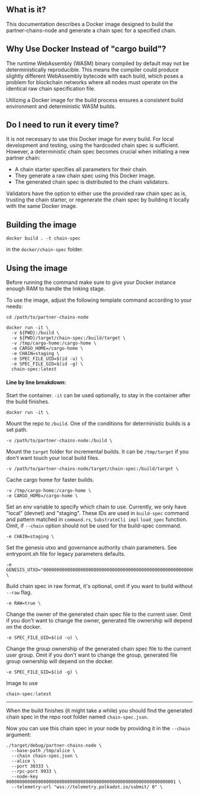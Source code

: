 ## What is it?

This documentation describes a Docker image designed to build the partner-chains-node and generate a chain spec for a specified chain.

## Why Use Docker Instead of "cargo build"?

The runtime WebAssembly (WASM) binary compiled by default may not be deterministically reproducible. This means the compiler could produce slightly different WebAssembly bytecode with each build, which poses a problem for blockchain networks where all nodes must operate on the identical raw chain specification file.

Utilizing a Docker image for the build process ensures a consistent build environment and deterministic WASM builds.

## Do I need to run it every time?

It is not necessary to use this Docker image for every build. For local development and testing, using the hardcoded chain spec is sufficient. However, a deterministic chain spec becomes crucial when initiating a new partner chain:

- A chain starter specifies all parameters for their chain.
- They generate a raw chain spec using this Docker image.
- The generated chain spec is distributed to the chain validators.

Validators have the option to either use the provided raw chain spec as is, trusting the chain starter, or regenerate the chain spec by building it locally with the same Docker image.

## Building the image

```
docker build . -t chain-spec
```
in the `docker/chain-spec` folder.

## Using the image

Before running the command make sure to give your Docker instance enough RAM to handle the linking stage.

To use the image, adjust the following template command according to your needs:

```
cd /path/to/partner-chains-node

docker run -it \
  -v ${PWD}:/build \
  -v ${PWD}/target/chain-spec:/build/target \
  -v /tmp/cargo-home:/cargo-home \
  -e CARGO_HOME=/cargo-home \
  -e CHAIN=staging \
  -e SPEC_FILE_UID=$(id -u) \
  -e SPEC_FILE_GID=$(id -g) \
  chain-spec:latest
```

#### Line by line breakdown:

Start the container. `-it` can be used optionally, to stay in the container after the build finishes.
```
docker run -it \
```

Mount the repo to `/build`. One of the conditions for deterministic builds is a set path.
```
-v /path/to/partner-chains-node:/build \
```

Mount the `target` folder for incremental builds. It can be `/tmp/target` if you don't want touch
your local build files.
```
-v /path/to/partner-chains-node/target/chain-spec:/build/target \
```

Cache cargo home for faster builds.
```
-v /tmp/cargo-home:/cargo-home \
-e CARGO_HOME=/cargo-home \
```

Set an env variable to specify which chain to use. Currently, we only have "local" (devnet) and "staging". These IDs are used in `build-spec` command and pattern matched in `command.rs`, `SubstrateCli impl` `load_spec` function.
Omit, if `--chain` option should not be used for the build-spec command.
```
-e CHAIN=staging \
```

Set the genesis utxo and governance authority chain parameters.
See entrypoint.sh file for legacy parameters defaults.
```
-e GENESIS_UTXO="0000000000000000000000000000000000000000000000000000000000000000#0" \
```

Build chain spec in raw format, it's optional, omit if you want to build without `--raw` flag.
```
-e RAW=true \
```

Change the owner of the generated chain spec file to the current user.
Omit if you don't want to change the owner, generated file ownership will depend on the docker.
```
-e SPEC_FILE_UID=$(id -u) \
```

Change the group ownership of the generated chain spec file to the current user group.
Omit if you don't want to change the group, generated file group ownership will depend on the docker.
```
-e SPEC_FILE_GID=$(id -g) \
```

Image to use
```
chain-spec:latest
```

---
When the build finishes (it might take a while) you should find the generated chain spec in the repo root folder named `chain-spec.json`.

Now you can use this chain spec in your node by providing it in the `--chain` argument:
```
./target/debug/partner-chains-node \
  --base-path /tmp/alice \
  --chain chain-spec.json \
  --alice \
  --port 30333 \
  --rpc-port 9933 \
  --node-key 0000000000000000000000000000000000000000000000000000000000000001 \
  --telemetry-url "wss://telemetry.polkadot.io/submit/ 0" \
```
